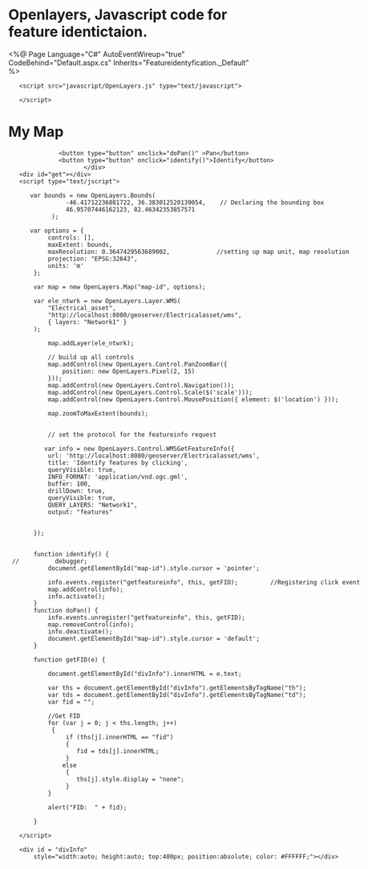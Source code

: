 Openlayers, Javascript code for feature identictaion.  
================================================================================================================

<%@ Page Language="C#" AutoEventWireup="true" CodeBehind="Default.aspx.cs" Inherits="Featureidentyfication._Default" %>

<!DOCTYPE html PUBLIC "-//W3C//DTD XHTML 1.0 Transitional//EN" "http://www.w3.org/TR/xhtml1/DTD/xhtml1-transitional.dtd">

<html xmlns="http://www.w3.org/1999/xhtml" >
 <head>
        <link rel="stylesheet" href="/stylesheets/style.css" type="text/css">
       <style>
           #map-id {
               width: 800px;
               height: 600px;
           }
       </style>
     
       <script src="javascript/OpenLayers.js" type="text/javascript">
                    
       </script>
   </head>


   <body>
      <link href="stylesheets/style.css" rel="stylesheet" type="text/css" />
       <h1>My Map</h1>
       <div id="map-id">
       
                  <button type="button" onclick="doPan()" >Pan</button>
                  <button type="button" onclick="identify()">Identify</button>
                         </div>
       <div id="get"></div>
       <script type="text/jscript">

          var bounds = new OpenLayers.Bounds(
                    -46.41712236881722, 36.383012520139054,    // Declaring the bounding box
                    46.95707446162123, 82.46342353857571
                );

          var options = {
               controls: [],
               maxExtent: bounds,                                     
               maxResolution: 0.3647429563689002,             //setting up map unit, map resolution
               projection: "EPSG:32643",
               units: 'm'
           };

           var map = new OpenLayers.Map("map-id", options);
          
           var ele_ntwrk = new OpenLayers.Layer.WMS(
               "Electrical_asset",
               "http://localhost:8080/geoserver/Electricalasset/wms",
               { layers: "Network1" }
           );
             
               map.addLayer(ele_ntwrk);

               // build up all controls
               map.addControl(new OpenLayers.Control.PanZoomBar({
                   position: new OpenLayers.Pixel(2, 15)
               }));
               map.addControl(new OpenLayers.Control.Navigation());
               map.addControl(new OpenLayers.Control.Scale($('scale')));
               map.addControl(new OpenLayers.Control.MousePosition({ element: $('location') }));
            
               map.zoomToMaxExtent(bounds);


               // set the protocol for the featureinfo request    

              var info = new OpenLayers.Control.WMSGetFeatureInfo({
               url: 'http://localhost:8080/geoserver/Electricalasset/wms',
               title: 'Identify features by clicking',
               queryVisible: true,
               INFO_FORMAT: 'application/vnd.ogc.gml',             
               buffer: 100,
               drillDown: true,
               queryVisible: true,
               QUERY_LAYERS: "Network1",
               output: "features"


           });


           function identify() {
     //          debugger;
               document.getElementById("map-id").style.cursor = 'pointer';

               info.events.register("getfeatureinfo", this, getFID);         //Registering click event
               map.addControl(info);
               info.activate();
           }
           function doPan() {
               info.events.unregister("getfeatureinfo", this, getFID);
               map.removeControl(info);
               info.deactivate();
               document.getElementById("map-id").style.cursor = 'default';
           }
            
           function getFID(e) {
           
               document.getElementById("divInfo").innerHTML = e.text;

               var ths = document.getElementById("divInfo").getElementsByTagName("th");
               var tds = document.getElementById("divInfo").getElementsByTagName("td");
               var fid = "";
           
               //Get FID
               for (var j = 0; j < ths.length; j++)
                {
                    if (ths[j].innerHTML == "fid")
                    {
                       fid = tds[j].innerHTML;
                    }
                   else
                    {
                       ths[j].style.display = "none";
                    }
               }

               alert("FID:  " + fid);
           
           }
                     
       </script>
       
       <div id = "divInfo" 
           style="width:auto; height:auto; top:400px; position:absolute; color: #FFFFFF;"></div>
   </body>

</html>




